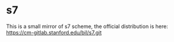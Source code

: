 # s7
This is a small mirror of s7 scheme, the official distribution is here:
https://cm-gitlab.stanford.edu/bil/s7.git
